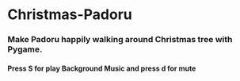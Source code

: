 # Christmas-Padoru

### Make Padoru happily walking around Christmas tree with Pygame.

#### Press S for play Background Music and press d for mute